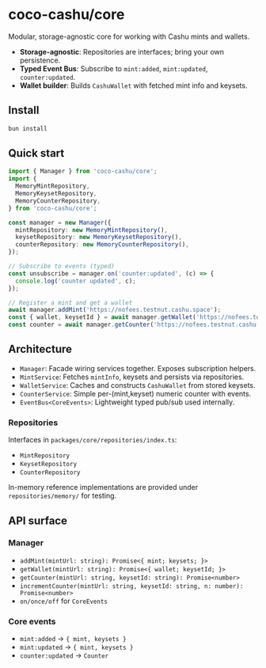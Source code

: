 # coco-cashu/core

Modular, storage-agnostic core for working with Cashu mints and wallets.

- **Storage-agnostic**: Repositories are interfaces; bring your own persistence.
- **Typed Event Bus**: Subscribe to `mint:added`, `mint:updated`, `counter:updated`.
- **Wallet builder**: Builds `CashuWallet` with fetched mint info and keysets.

## Install

```bash
bun install
```

## Quick start

```ts
import { Manager } from 'coco-cashu/core';
import {
  MemoryMintRepository,
  MemoryKeysetRepository,
  MemoryCounterRepository,
} from 'coco-cashu/core';

const manager = new Manager({
  mintRepository: new MemoryMintRepository(),
  keysetRepository: new MemoryKeysetRepository(),
  counterRepository: new MemoryCounterRepository(),
});

// Subscribe to events (typed)
const unsubscribe = manager.on('counter:updated', (c) => {
  console.log('counter updated', c);
});

// Register a mint and get a wallet
await manager.addMint('https://nofees.testnut.cashu.space');
const { wallet, keysetId } = await manager.getWallet('https://nofees.testnut.cashu.space');
const counter = await manager.getCounter('https://nofees.testnut.cashu.space', keysetId);
```

## Architecture

- `Manager`: Facade wiring services together. Exposes subscription helpers.
- `MintService`: Fetches `mintInfo`, keysets and persists via repositories.
- `WalletService`: Caches and constructs `CashuWallet` from stored keysets.
- `CounterService`: Simple per-(mint,keyset) numeric counter with events.
- `EventBus<CoreEvents>`: Lightweight typed pub/sub used internally.

### Repositories

Interfaces in `packages/core/repositories/index.ts`:

- `MintRepository`
- `KeysetRepository`
- `CounterRepository`

In-memory reference implementations are provided under `repositories/memory/` for testing.

## API surface

### Manager

- `addMint(mintUrl: string): Promise<{ mint; keysets; }>`
- `getWallet(mintUrl: string): Promise<{ wallet; keysetId; }>`
- `getCounter(mintUrl: string, keysetId: string): Promise<number>`
- `incrementCounter(mintUrl: string, keysetId: string, n: number): Promise<number>`
- `on/once/off` for `CoreEvents`

### Core events

- `mint:added` → `{ mint, keysets }`
- `mint:updated` → `{ mint, keysets }`
- `counter:updated` → `Counter`

